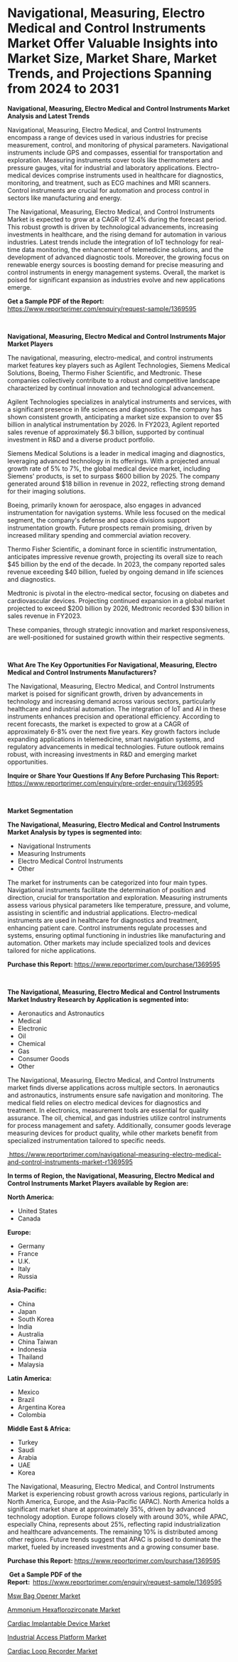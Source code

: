 <p><h1>Navigational, Measuring, Electro Medical and Control Instruments Market Offer Valuable Insights into Market Size, Market Share, Market Trends, and Projections Spanning from 2024 to 2031</h1></p><p><strong>Navigational, Measuring, Electro Medical and Control Instruments Market Analysis and Latest Trends</strong></p>
<p><p>Navigational, Measuring, Electro Medical, and Control Instruments encompass a range of devices used in various industries for precise measurement, control, and monitoring of physical parameters. Navigational instruments include GPS and compasses, essential for transportation and exploration. Measuring instruments cover tools like thermometers and pressure gauges, vital for industrial and laboratory applications. Electro-medical devices comprise instruments used in healthcare for diagnostics, monitoring, and treatment, such as ECG machines and MRI scanners. Control instruments are crucial for automation and process control in sectors like manufacturing and energy.</p><p>The Navigational, Measuring, Electro Medical, and Control Instruments Market is expected to grow at a CAGR of 12.4% during the forecast period. This robust growth is driven by technological advancements, increasing investments in healthcare, and the rising demand for automation in various industries. Latest trends include the integration of IoT technology for real-time data monitoring, the enhancement of telemedicine solutions, and the development of advanced diagnostic tools. Moreover, the growing focus on renewable energy sources is boosting demand for precise measuring and control instruments in energy management systems. Overall, the market is poised for significant expansion as industries evolve and new applications emerge.</p></p>
<p><strong>Get a Sample PDF of the Report:&nbsp;</strong> <a href="https://www.reportprimer.com/enquiry/request-sample/1369595">https://www.reportprimer.com/enquiry/request-sample/1369595</a></p>
<p>&nbsp;</p>
<p><strong>Navigational, Measuring, Electro Medical and Control Instruments Major Market Players</strong></p>
<p><p>The navigational, measuring, electro-medical, and control instruments market features key players such as Agilent Technologies, Siemens Medical Solutions, Boeing, Thermo Fisher Scientific, and Medtronic. These companies collectively contribute to a robust and competitive landscape characterized by continual innovation and technological advancement.</p><p>Agilent Technologies specializes in analytical instruments and services, with a significant presence in life sciences and diagnostics. The company has shown consistent growth, anticipating a market size expansion to over $5 billion in analytical instrumentation by 2026. In FY2023, Agilent reported sales revenue of approximately $6.3 billion, supported by continual investment in R&D and a diverse product portfolio.</p><p>Siemens Medical Solutions is a leader in medical imaging and diagnostics, leveraging advanced technology in its offerings. With a projected annual growth rate of 5% to 7%, the global medical device market, including Siemens' products, is set to surpass $600 billion by 2025. The company generated around $18 billion in revenue in 2022, reflecting strong demand for their imaging solutions.</p><p>Boeing, primarily known for aerospace, also engages in advanced instrumentation for navigation systems. While less focused on the medical segment, the company's defense and space divisions support instrumentation growth. Future prospects remain promising, driven by increased military spending and commercial aviation recovery.</p><p>Thermo Fisher Scientific, a dominant force in scientific instrumentation, anticipates impressive revenue growth, projecting its overall size to reach $45 billion by the end of the decade. In 2023, the company reported sales revenue exceeding $40 billion, fueled by ongoing demand in life sciences and diagnostics.</p><p>Medtronic is pivotal in the electro-medical sector, focusing on diabetes and cardiovascular devices. Projecting continued expansion in a global market projected to exceed $200 billion by 2026, Medtronic recorded $30 billion in sales revenue in FY2023.</p><p>These companies, through strategic innovation and market responsiveness, are well-positioned for sustained growth within their respective segments.</p></p>
<p>&nbsp;</p>
<p><strong>What Are The Key Opportunities For Navigational, Measuring, Electro Medical and Control Instruments Manufacturers?</strong></p>
<p><p>The Navigational, Measuring, Electro Medical, and Control Instruments market is poised for significant growth, driven by advancements in technology and increasing demand across various sectors, particularly healthcare and industrial automation. The integration of IoT and AI in these instruments enhances precision and operational efficiency. According to recent forecasts, the market is expected to grow at a CAGR of approximately 6-8% over the next five years. Key growth factors include expanding applications in telemedicine, smart navigation systems, and regulatory advancements in medical technologies. Future outlook remains robust, with increasing investments in R&D and emerging market opportunities.</p></p>
<p><strong>Inquire or Share Your Questions If Any Before Purchasing This Report:</strong> <a href="https://www.reportprimer.com/enquiry/pre-order-enquiry/1369595">https://www.reportprimer.com/enquiry/pre-order-enquiry/1369595</a></p>
<p>&nbsp;</p>
<p><strong>Market Segmentation</strong></p>
<p><strong>The Navigational, Measuring, Electro Medical and Control Instruments Market Analysis by types is segmented into:</strong></p>
<p><ul><li>Navigational Instruments</li><li>Measuring Instruments</li><li>Electro Medical Control Instruments</li><li>Other</li></ul></p>
<p><p>The market for instruments can be categorized into four main types. Navigational instruments facilitate the determination of position and direction, crucial for transportation and exploration. Measuring instruments assess various physical parameters like temperature, pressure, and volume, assisting in scientific and industrial applications. Electro-medical instruments are used in healthcare for diagnostics and treatment, enhancing patient care. Control instruments regulate processes and systems, ensuring optimal functioning in industries like manufacturing and automation. Other markets may include specialized tools and devices tailored for niche applications.</p></p>
<p><strong>Purchase this Report:&nbsp;</strong><a href="https://www.reportprimer.com/purchase/1369595">https://www.reportprimer.com/purchase/1369595</a></p>
<p>&nbsp;</p>
<p><strong>The Navigational, Measuring, Electro Medical and Control Instruments Market Industry Research by Application is segmented into:</strong></p>
<p><ul><li>Aeronautics and Astronautics</li><li>Medical</li><li>Electronic</li><li>Oil</li><li>Chemical</li><li>Gas</li><li>Consumer Goods</li><li>Other</li></ul></p>
<p><p>The Navigational, Measuring, Electro Medical, and Control Instruments market finds diverse applications across multiple sectors. In aeronautics and astronautics, instruments ensure safe navigation and monitoring. The medical field relies on electro medical devices for diagnostics and treatment. In electronics, measurement tools are essential for quality assurance. The oil, chemical, and gas industries utilize control instruments for process management and safety. Additionally, consumer goods leverage measuring devices for product quality, while other markets benefit from specialized instrumentation tailored to specific needs.</p></p>
<p><a href="https://www.reportprimer.com/navigational-measuring-electro-medical-and-control-instruments-market-r1369595">&nbsp;https://www.reportprimer.com/navigational-measuring-electro-medical-and-control-instruments-market-r1369595</a></p>
<p><strong>In terms of Region, the Navigational, Measuring, Electro Medical and Control Instruments Market Players available by Region are:</strong></p>
<p>
    <p> <strong> North America: </strong>
        <ul>
            <li>United States</li>
            <li>Canada</li>
        </ul>
        </p> 
    <p> <strong> Europe: </strong>
        <ul>
            <li>Germany</li>
            <li>France</li>
            <li>U.K.</li>
            <li>Italy</li>
            <li>Russia</li>
        </ul>
        </p> 
    <p> <strong> Asia-Pacific: </strong>
        <ul>
            <li>China</li>
            <li>Japan</li>
            <li>South Korea</li>
            <li>India</li>
            <li>Australia</li>
            <li>China Taiwan</li>
            <li>Indonesia</li>
            <li>Thailand</li>
            <li>Malaysia</li>
        </ul>
        </p> 
    <p> <strong> Latin America: </strong>
        <ul>
            <li>Mexico</li>
            <li>Brazil</li>
            <li>Argentina Korea</li>
            <li>Colombia</li>
        </ul>
        </p> 
    <p> <strong> Middle East & Africa: </strong>
        <ul>
            <li>Turkey</li>
            <li>Saudi</li>
            <li>Arabia</li>
            <li>UAE</li>
            <li>Korea</li>
        </ul>
    </p>
    </p>
<p><p>The Navigational, Measuring, Electro Medical, and Control Instruments Market is experiencing robust growth across various regions, particularly in North America, Europe, and the Asia-Pacific (APAC). North America holds a significant market share at approximately 35%, driven by advanced technology adoption. Europe follows closely with around 30%, while APAC, especially China, represents about 25%, reflecting rapid industrialization and healthcare advancements. The remaining 10% is distributed among other regions. Future trends suggest that APAC is poised to dominate the market, fueled by increased investments and a growing consumer base.</p></p>
<p><strong>Purchase this Report: </strong><a href="https://www.reportprimer.com/purchase/1369595">https://www.reportprimer.com/purchase/1369595</a></p>
<p>&nbsp;<strong>Get a Sample PDF of the Report:&nbsp;&nbsp;</strong><a href="https://www.reportprimer.com/enquiry/request-sample/1369595">https://www.reportprimer.com/enquiry/request-sample/1369595</a></p>
<p><strong></strong></p>
<p><p><a href="https://medium.com/@joanyheaney1962/a-comprehensive-look-at-product-type-manual-msw-bag-opener-semi-automatic-msw-bag-opener-automatic-c4ba413edc9b">Msw Bag Opener Market</a></p><p><a href="https://issuu.com/reportprime-2/docs/ammonium-hexaflorozirconate-market-_93858f8c5bddb8">Ammonium Hexaflorozirconate Market</a></p><p><a href="https://www.linkedin.com/pulse/cardiac-implantable-device-market-outlook-forecast-from-2024-gq54f">Cardiac Implantable Device Market</a></p><p><a href="https://medium.com/@joanyheaney1962/market-dynamics-and-future-trends-in-the-global-industrial-access-platform-market-sector-forecasted-b5771fae162d">Industrial Access Platform Market</a></p><p><a href="https://www.linkedin.com/pulse/market-trends-global-cardiac-loop-recorder-forecast-analysis-gw5jf">Cardiac Loop Recorder Market</a></p></p>